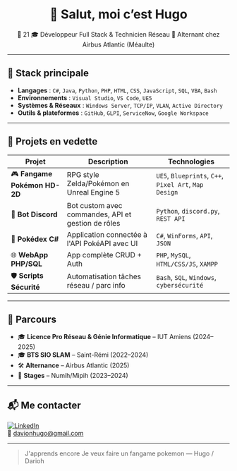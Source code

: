 <h1 align="center">👋 Salut, moi c’est Hugo</h1>

<p align="center">
🎂 21
🎓 Développeur Full Stack & Technicien Réseau
💼 Alternant chez Airbus Atlantic (Méaulte)
</p>

---

## 🧰 Stack principale

- **Langages** : `C#`, `Java`, `Python`, `PHP`, `HTML`, `CSS`, `JavaScript`, `SQL`, `VBA`, `Bash`
- **Environnements** : `Visual Studio`, `VS Code`, `UE5`
- **Systèmes & Réseaux** : `Windows Server`, `TCP/IP`, `VLAN`, `Active Directory`
- **Outils & plateformes** : `GitHub`, `GLPI`, `ServiceNow`, `Google Workspace`

---

## 🚀 Projets en vedette

| Projet | Description | Technologies |
|--------|-------------|--------------|
| 🎮 **Fangame Pokémon HD-2D** | RPG style Zelda/Pokémon en Unreal Engine 5 | `UE5`, `Blueprints`, `C++`, `Pixel Art`, `Map Design` |
| 🤖 **Bot Discord** | Bot custom avec commandes, API et gestion de rôles | `Python`, `discord.py`, `REST API` |
| 🧠 **Pokédex C#** | Application connectée à l'API PokéAPI avec UI | `C#`, `WinForms`, `API`, `JSON` |
| 🌐 **WebApp PHP/SQL** | App complète CRUD + Auth | `PHP`, `MySQL`, `HTML/CSS/JS`, `XAMPP` |
| 🛡️ **Scripts Sécurité** | Automatisation tâches réseau / parc info | `Bash`, `SQL`, `Windows`, `cybersécurité` |

---

## 📍 Parcours

- 🎓 **Licence Pro Réseau & Génie Informatique** – IUT Amiens (2024–2025)  
- 🎓 **BTS SIO SLAM** – Saint-Rémi (2022–2024)  
- 🛠️ **Alternance** – Airbus Atlantic (2025)  
- 🧪 **Stages** – Numih/Mipih (2023–2024)

---

## 📬 Me contacter

[![LinkedIn](https://img.shields.io/badge/-LinkedIn-blue?style=flat-square&logo=linkedin)](https://www.linkedin.com/in/hugodavion)  
📧 davionhugo@gmail.com

---

> J'apprends encore
> Je veux faire un fangame pokemon
> — Hugo / Darioh
